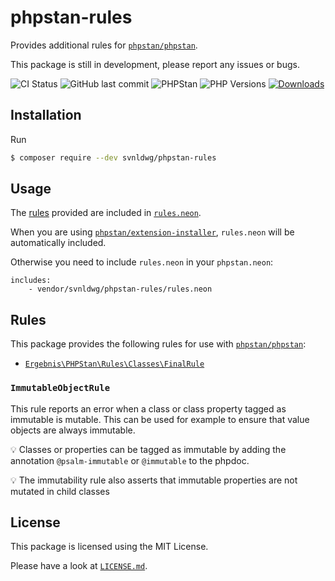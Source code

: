 # phpstan-rules

Provides additional rules for [`phpstan/phpstan`](https://github.com/phpstan/phpstan).

This package is still in development, please report any issues or bugs.

![CI Status](https://github.com/svnldwg/phpstan-rules/workflows/Tests%20&%20Code%20Check/badge.svg)
![GitHub last commit](https://img.shields.io/github/last-commit/svnldwg/phpstan-rules)
![PHPStan](https://img.shields.io/badge/PHPStan-Level%208-brightgreen.svg?style=flat)
![PHP Versions](https://img.shields.io/badge/php-%3E%3D%207.2-8892BF.svg)
[![Downloads](https://img.shields.io/packagist/dt/svnldwg/phpstan-rules.svg?v1)](https://packagist.org/packages/svnldwg/phpstan-rules)

## Installation

Run

```sh
$ composer require --dev svnldwg/phpstan-rules
```

## Usage

The [rules](https://github.com/svnldwg/phpstan-rules#rules) provided are included in [`rules.neon`](rules.neon).

When you are using [`phpstan/extension-installer`](https://github.com/phpstan/extension-installer), `rules.neon` will be automatically included.

Otherwise you need to include `rules.neon` in your `phpstan.neon`:

```neon
includes:
	- vendor/svnldwg/phpstan-rules/rules.neon
```

## Rules

This package provides the following rules for use with [`phpstan/phpstan`](https://github.com/phpstan/phpstan):

* [`Ergebnis\PHPStan\Rules\Classes\FinalRule`](https://github.com/svnldwg/phpstan-rules#classesfinalrule)

### `ImmutableObjectRule`

This rule reports an error when a class or class property tagged as immutable is mutable. This can be used for example to ensure that value objects are always immutable.

:bulb: Classes or properties can be tagged as immutable by adding the annotation `@psalm-immutable` or `@immutable` to the phpdoc.

:bulb: The immutability rule also asserts that immutable properties are not mutated in child classes

## License

This package is licensed using the MIT License.

Please have a look at [`LICENSE.md`](LICENSE.md).
